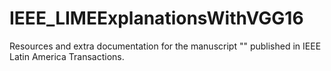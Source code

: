 # IEEE_LIMEExplanationsWithVGG16
Resources and extra documentation for the manuscript "" published in IEEE Latin America Transactions.
